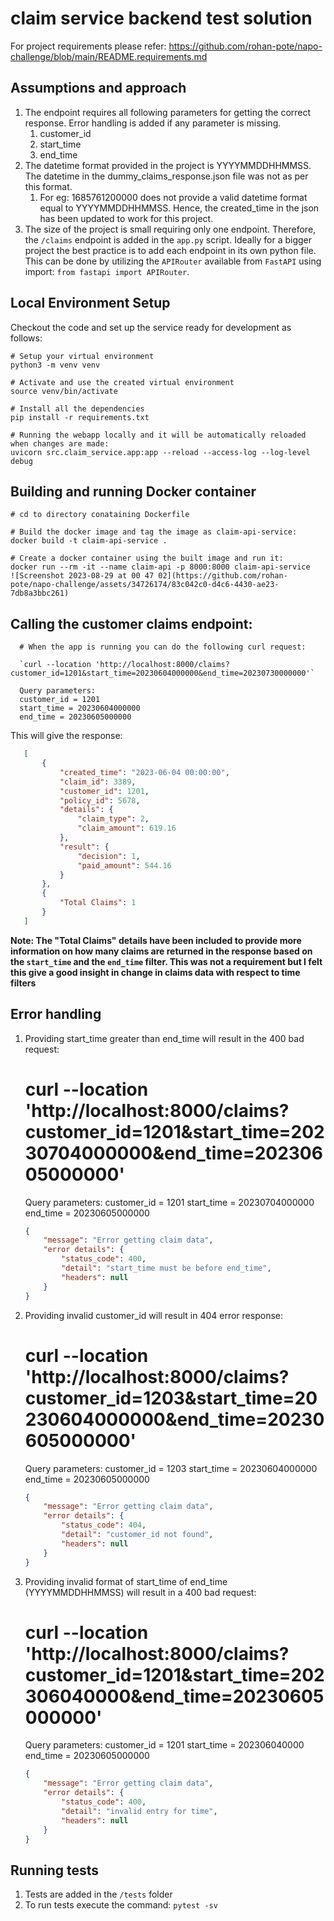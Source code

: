 # claim service backend test solution

For project requirements please refer: https://github.com/rohan-pote/napo-challenge/blob/main/README.requirements.md

## Assumptions and approach
1. The endpoint requires all following parameters for getting the correct response. Error handling is added if any parameter is missing. 
   1. customer_id
   2. start_time
   3. end_time
2. The datetime format provided in the project is YYYYMMDDHHMMSS. The datetime in the dummy_claims_response.json file was not as per this format. 
   1. For eg: 1685761200000 does not provide a valid datetime format equal to YYYYMMDDHHMMSS. Hence, the created_time in the json has been updated to work for this project.
3. The size of the project is small requiring only one endpoint. Therefore, the `/claims` endpoint is added in the `app.py` script. Ideally for a bigger project the best practice is to add each endpoint in its own python file. This can be done by utilizing the `APIRouter` available from `FastAPI` using import: `from fastapi import APIRouter`.    

## Local Environment Setup

Checkout the code and set up the service ready for development as follows:

    # Setup your virtual environment
    python3 -m venv venv

    # Activate and use the created virtual environment
    source venv/bin/activate

    # Install all the dependencies
    pip install -r requirements.txt
    
    # Running the webapp locally and it will be automatically reloaded when changes are made:
    uvicorn src.claim_service.app:app --reload --access-log --log-level debug

## Building and running Docker container
    # cd to directory conataining Dockerfile
    
    # Build the docker image and tag the image as claim-api-service:
    docker build -t claim-api-service . 

    # Create a docker container using the built image and run it:  
    docker run --rm -it --name claim-api -p 8000:8000 claim-api-service
    ![Screenshot 2023-08-29 at 00 47 02](https://github.com/rohan-pote/napo-challenge/assets/34726174/83c042c0-d4c6-4430-ae23-7db8a3bbc261)

## Calling the customer claims endpoint:
      # When the app is running you can do the following curl request: 
      
      `curl --location 'http://localhost:8000/claims?customer_id=1201&start_time=20230604000000&end_time=20230730000000'`
      
      Query parameters: 
      customer_id = 1201
      start_time = 20230604000000
      end_time = 20230605000000

   This will give the response: 
```json
   [
       {
           "created_time": "2023-06-04 00:00:00",
           "claim_id": 3389,
           "customer_id": 1201,
           "policy_id": 5678,
           "details": {
               "claim_type": 2,
               "claim_amount": 619.16
           },
           "result": {
               "decision": 1,
               "paid_amount": 544.16
           }
       },
       {
           "Total Claims": 1
       }
   ]
```

**Note: The "Total Claims" details have been included to provide more information on how many claims are returned in the response based on the `start_time` and the `end_time` filter. This was not a requirement but I felt this give a good insight in change in claims data with respect to time filters**

## Error handling

1. Providing start_time greater than end_time will result in the 400 bad request:


      # curl --location 'http://localhost:8000/claims?customer_id=1201&start_time=20230704000000&end_time=20230605000000' 
      Query parameters: 
      customer_id = 1201
      start_time = 20230704000000
      end_time = 20230605000000

   ```json
   {
       "message": "Error getting claim data",
       "error details": {
           "status_code": 400,
           "detail": "start_time must be before end_time",
           "headers": null
       }
   }
   ``` 

2. Providing invalid customer_id will result in 404 error response: 


      # curl --location 'http://localhost:8000/claims?customer_id=1203&start_time=20230604000000&end_time=20230605000000' 
      Query parameters: 
      customer_id = 1203
      start_time = 20230604000000
      end_time = 20230605000000

   ```json
   {
       "message": "Error getting claim data",
       "error details": {
           "status_code": 404,
           "detail": "customer_id not found",
           "headers": null
       }
   }
   ``` 
3. Providing invalid format of start_time of end_time (YYYYMMDDHHMMSS) will result in a 400 bad request: 


      # curl --location 'http://localhost:8000/claims?customer_id=1201&start_time=202306040000&end_time=20230605000000' 
      Query parameters: 
      customer_id = 1201
      start_time  = 202306040000
      end_time    = 20230605000000

   ```json
   {
       "message": "Error getting claim data",
       "error details": {
           "status_code": 400,
           "detail": "invalid entry for time",
           "headers": null
       }
   }
   ``` 



## Running tests

1. Tests are added in the `/tests` folder
2. To run tests execute the command: 
   `pytest -sv`
